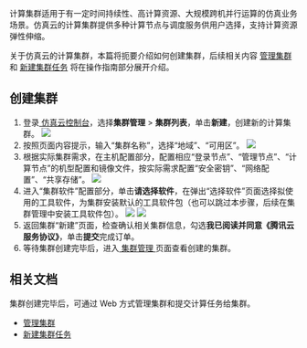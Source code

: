 计算集群适用于有一定时间持续性、高计算资源、大规模跨机并行运算的仿真业务场景。仿真云的计算集群提供多种计算节点与调度服务供用户选择，支持计算资源弹性伸缩。

关于仿真云的计算集群，本篇将扼要介绍如何创建集群，后续相关内容 [管理集群](https://cloud.tencent.com/document/product/1357/63859) 和 [新建集群任务](https://cloud.tencent.com/document/product/1357/63858) 将在操作指南部分展开介绍。

## 创建集群
1. 登录[ 仿真云控制台](https://console.cloud.tencent.com/cloudsim/cluster)，选择**集群管理** > **集群列表**，单击**新建**，创建新的计算集群。
![](https://qcloudimg.tencent-cloud.cn/raw/13976a32c4497225b8666da504d447a2.png)
2. 按照页面内容提示，输入“集群名称”，选择“地域”、“可用区”。
![](https://qcloudimg.tencent-cloud.cn/raw/94ed661286230a6c9b93c554642a8cc3.png)
3. 根据实际集群需求，在主机配置部分，配置相应“登录节点”、“管理节点”、“计算节点”的机型配置和镜像文件，按实际需求配置“安全密钥”、“网络配置”、“共享存储”。
![](https://qcloudimg.tencent-cloud.cn/raw/dbf2f4e01c8e23d9601e38ec3d68302f.png)
4. 进入“集群软件”配置部分，单击**请选择软件**，在弹出“选择软件”页面选择拟使用的工具软件，为集群安装默认的工具软件包（也可以跳过本步骤，后续在集群管理中安装工具软件包）。
![](https://qcloudimg.tencent-cloud.cn/raw/103acad9d20563c02a9d229970fdd49d.png)
![](https://qcloudimg.tencent-cloud.cn/raw/e2eb6b7ce17101617ddfd7ebc0fbe174.png)
5. 返回集群“新建”页面，检查确认相关集群信息，勾选**我已阅读并同意《腾讯云服务协议》**，单击**提交**完成订单。
6. 等待集群创建完毕后，进入[ 集群管理 ](http://pre.cloudsim.woa.com/cloudsim/cluster-list)页面查看创建的集群。


## 相关文档
集群创建完毕后，可通过 Web 方式管理集群和提交计算任务给集群。
- [管理集群](https://cloud.tencent.com/document/product/1357/63859)
- [新建集群任务](https://cloud.tencent.com/document/product/1357/63858)

